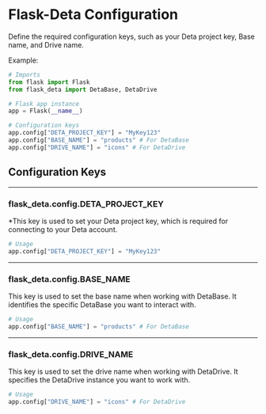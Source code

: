 # Flask-Deta Configuration

Define the required configuration keys, such as your Deta project key, Base name, and Drive name.

Example:
```python
# Imports
from flask import Flask
from flask_deta import DetaBase, DetaDrive

# Flask app instance
app = Flask(__name__)

# Configuration keys
app.config["DETA_PROJECT_KEY"] = "MyKey123"
app.config["BASE_NAME"] = "products" # For DetaBase
app.config["DRIVE_NAME"] = "icons" # For DetaDrive
```

## Configuration Keys

---

### flask_deta.config.DETA_PROJECT_KEY

*This key is used to set your Deta project key, which is required for connecting to your Deta account.

```python
# Usage
app.config["DETA_PROJECT_KEY"] = "MyKey123"
```

---

### flask_deta.config.BASE_NAME

This key is used to set the base name when working with DetaBase. It identifies the specific DetaBase you want to interact with.

```python
# Usage
app.config["BASE_NAME"] = "products" # For DetaBase
```

---

### flask_deta.config.DRIVE_NAME

This key is used to set the drive name when working with DetaDrive. It specifies the DetaDrive instance you want to work with.

```python
# Usage
app.config["DRIVE_NAME"] = "icons" # For DetaDrive
```